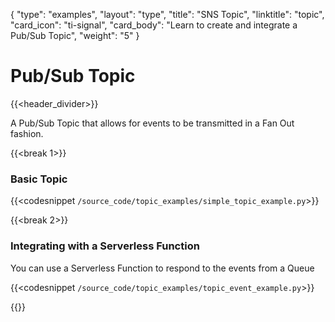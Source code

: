 {
    "type": "examples",
    "layout": "type",
    "title": "SNS Topic",
    "linktitle": "topic",
    "card_icon": "ti-signal",
    "card_body": "Learn to create and integrate a Pub/Sub Topic",
    "weight": "5"
}


# Pub/Sub Topic
{{<header_divider>}}

A Pub/Sub Topic that allows for events to be transmitted in a Fan Out fashion.

{{<break 1>}}
### Basic Topic

{{<codesnippet `/source_code/topic_examples/simple_topic_example.py`>}}


{{<break 2>}}
### Integrating with a Serverless Function
You can use a Serverless Function to respond to the events from a Queue

{{<codesnippet `/source_code/topic_examples/topic_event_example.py`>}}

{{<break>}}